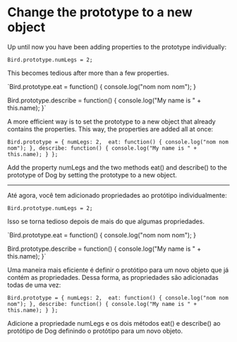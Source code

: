 # Change the prototype to a new object

Up until now you have been adding properties to the prototype individually:

`Bird.prototype.numLegs = 2;`

This becomes tedious after more than a few properties.

`Bird.prototype.eat = function() {
  console.log("nom nom nom");
}

Bird.prototype.describe = function() {
  console.log("My name is " + this.name);
}`

A more efficient way is to set the prototype to a new object that already contains the properties. This way, the properties are added all at once:

`Bird.prototype = {
  numLegs: 2, 
  eat: function() {
    console.log("nom nom nom");
  },
  describe: function() {
    console.log("My name is " + this.name);
  }
};`

Add the property numLegs and the two methods eat() and describe() to the prototype of Dog by setting the prototype to a new object.

---

Até agora, você tem adicionado propriedades ao protótipo individualmente:

`Bird.prototype.numLegs = 2;`

Isso se torna tedioso depois de mais do que algumas propriedades.

`Bird.prototype.eat = function() {
  console.log("nom nom nom");
}

Bird.prototype.describe = function() {
  console.log("My name is " + this.name);
}`

Uma maneira mais eficiente é definir o protótipo para um novo objeto que já contém as propriedades. Dessa forma, as propriedades são adicionadas todas de uma vez:

`Bird.prototype = {
  numLegs: 2, 
  eat: function() {
    console.log("nom nom nom");
  },
  describe: function() {
    console.log("My name is " + this.name);
  }
};`

Adicione a propriedade numLegs e os dois métodos eat() e describe() ao protótipo de Dog definindo o protótipo para um novo objeto. 